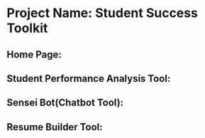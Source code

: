# Project Name: Student Success Toolkit

## Home Page:

## Student Performance Analysis Tool:

## Sensei Bot(Chatbot Tool):

## Resume Builder Tool:
